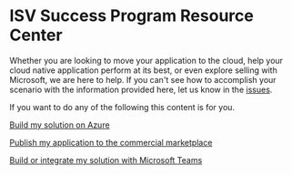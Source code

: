 # ISV Success Program Resource Center

Whether you are looking to move your application to the cloud, help your cloud native application perform at its best, or even explore selling with Microsoft, we are here to help. If you can't see how to accomplish your scenario with the information provided here, let us know in the [issues](https://github.com/Azure/isv-success-program-resources/issues).

If you want to do any of the following this content is for you.

[Build my solution on Azure](./azure/index.md)

[Publish my application to the commercial marketplace](./marketplace/index.md)

[Build or integrate my solution with Microsoft Teams](./teams/index.md)